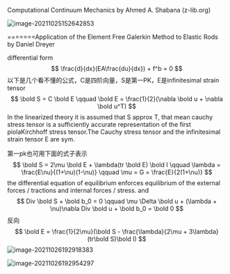 Computational Continuum Mechanics by Ahmed A. Shabana (z-lib.org)

![image-20211025152642853](C:\Users\acer\AppData\Roaming\Typora\typora-user-images\image-20211025152642853.png)

=======Application of the Element Free Galerkin Method to Elastic Rods by Daniel Dreyer  

differential form
$$
\frac{d}{dx}(EA\frac{du}{dx}) + f^b = 0
$$
以下是几个看不懂的公式，C是四阶向量，S是第一PK，E是infinitesimal strain tensor
$$
\bold S = C \bold E  \qquad \bold E = \frac{1}{2}(\nabla \bold u + \nabla \bold u^T)
$$
In the linearized theory it is assumed that S approx T, that mean cauchy stress tensor is a sufficiently accurate representation of the first piolaKirchhoff stress tensor.The Cauchy stress tensor and the infinitesimal strain tensor E are sym.

第一pk也可用下面的式子表示
$$
\bold S = 2\mu \bold E + \lambda(tr \bold E) \bold I \qquad \lambda = \frac{E\nu}{(1+\nu)(1-\nu)} \qquad \mu = G = \frac{E}{2(1+\nu)}
$$
the differential equation of equilibrium enforces equilibrium of the external forces / tractions and internal forces / stress. and 
$$
Div \bold S + \bold b_0 = 0 \qquad \mu \Delta \bold u + (\lambda + \nu)\nabla Div \bold u + \bold b_0 = \bold 0
$$
反向
$$
\bold E = \frac{1}{2\mu}(\bold S - \frac{\lambda}{2\mu + 3\lambda}(tr\bold S)\bold I)
$$
![image-20211026192918383](E:\mycode\collection\定理\有限元\image-20211026192918383.png)

![image-20211026192954297](E:\mycode\collection\定理\有限元\image-20211026192954297.png)